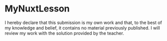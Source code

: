 # MyNuxtLesson
I hereby declare that this submission is my own work and that, to the best of my knowledge and belief, it contains no material previously published. I will review my work with the solution provided by the teacher.
